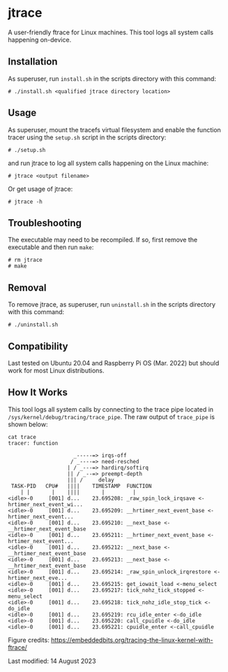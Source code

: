 # jtrace
A user-friendly ftrace for Linux machines. This tool logs all system calls happening on-device.


## Installation
As superuser, run ```install.sh``` in the scripts directory with this command:
```
# ./install.sh <qualified jtrace directory location>
```

## Usage
As superuser, mount the tracefs virtual filesystem and enable the function tracer using the ```setup.sh``` script in the scripts directory:
```
# ./setup.sh
```
and run jtrace to log all system calls happening on the Linux machine:
```
# jtrace <output filename>
```

Or get usage of jtrace:
```
# jtrace -h
```

## Troubleshooting
The executable may need to be recompiled. If so, first remove the executable and then run ```make```:
```
# rm jtrace
# make
```

## Removal
To remove jtrace, as superuser, run ```uninstall.sh``` in the scripts directory with this command:
```
# ./uninstall.sh
```

## Compatibility
Last tested on Ubuntu 20.04 and Raspberry Pi OS (Mar. 2022) but should work for most Linux distributions.


## How It Works
This tool logs all system calls by connecting to the trace pipe located in
```/sys/kernel/debug/tracing/trace_pipe```. The raw output of ```trace_pipe``` is shown below:
```
cat trace
tracer: function

                     _-----=> irqs-off
                    / _----=> need-resched
                   | / _---=> hardirq/softirq
                   || / _--=> preempt-depth
                   ||| /     delay
 TASK-PID   CPU#   ||||    TIMESTAMP  FUNCTION
    | |       |    ||||       |         |
<idle>-0     [001] d...    23.695208: _raw_spin_lock_irqsave <-hrtimer_next_event_wi...
<idle>-0     [001] d...    23.695209: __hrtimer_next_event_base <-hrtimer_next_event...
<idle>-0     [001] d...    23.695210: __next_base <-__hrtimer_next_event_base
<idle>-0     [001] d...    23.695211: __hrtimer_next_event_base <-hrtimer_next_event...
<idle>-0     [001] d...    23.695212: __next_base <-__hrtimer_next_event_base
<idle>-0     [001] d...    23.695213: __next_base <-__hrtimer_next_event_base
<idle>-0     [001] d...    23.695214: _raw_spin_unlock_irqrestore <-hrtimer_next_eve...
<idle>-0     [001] d...    23.695215: get_iowait_load <-menu_select
<idle>-0     [001] d...    23.695217: tick_nohz_tick_stopped <-menu_select
<idle>-0     [001] d...    23.695218: tick_nohz_idle_stop_tick <-do_idle
<idle>-0     [001] d...    23.695219: rcu_idle_enter <-do_idle
<idle>-0     [001] d...    23.695220: call_cpuidle <-do_idle
<idle>-0     [001] d...    23.695221: cpuidle_enter <-call_cpuidle
```
Figure credits: https://embeddedbits.org/tracing-the-linux-kernel-with-ftrace/

Last modified: 14 August 2023
